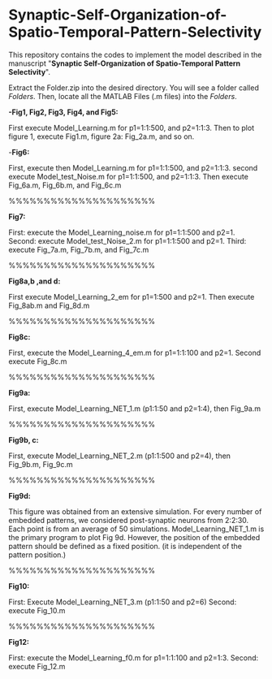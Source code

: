 # Synaptic-Self-Organization-of-Spatio-Temporal-Pattern-Selectivity


 This repository contains the codes to implement the model described in the manuscript "**Synaptic Self-Organization of Spatio-Temporal Pattern Selectivity**".


Extract the Folder.zip into the desired directory. You will see a folder called *Folders*. Then, locate all the MATLAB Files (.m files) into the *Folders*. 



**-Fig1, Fig2, Fig3, Fig4, and Fig5:**

First execute Model_Learning.m for p1=1:1:500, and p2=1:1:3.
Then to plot figure 1, execute  Fig1.m, figure 2a: Fig_2a.m, and so on.



-**Fig6:**

First, execute then Model_Learning.m for  p1=1:1:500, and p2=1:1:3. second execute Model_test_Noise.m for  p1=1:1:500, and p2=1:1:3. Then execute Fig_6a.m, Fig_6b.m, and Fig_6c.m

%%%%%%%%%%%%%%%%%%%%%

**Fig7:**

First: execute the Model_Learning_noise.m for  p1=1:1:500 and p2=1. 
Second: execute Model_test_Noise_2.m for p1=1:1:500 and p2=1.
Third: execute  Fig_7a.m, Fig_7b.m, and Fig_7c.m

%%%%%%%%%%%%%%%%%%%%%

**Fig8a,b ,and d:**

First execute Model_Learning_2_em for p1=1:500 and p2=1. Then execute Fig_8ab.m and Fig_8d.m

%%%%%%%%%%%%%%%%%%%%%

**Fig8c:**

First, execute the Model_Learning_4_em.m for  p1=1:1:100 and p2=1. 
Second execute Fig_8c.m

%%%%%%%%%%%%%%%%%%%%%

**Fig9a:**

First, execute Model_Learning_NET_1.m (p1:1:50 and p2=1:4), then Fig_9a.m

%%%%%%%%%%%%%%%%%%%%%

**Fig9b, c:**

First, execute Model_Learning_NET_2.m (p1:1:500 and p2=4), then Fig_9b.m, Fig_9c.m 

%%%%%%%%%%%%%%%%%%%%%

**Fig9d:**

This figure was obtained from an extensive simulation. For every number of embedded patterns, we considered post-synaptic neurons from 2:2:30. Each point is from an average of 50 simulations.
Model_Learning_NET_1.m is the primary program to plot Fig 9d. However, the position of the embedded pattern should be defined as a fixed position. (it is independent of the pattern position.)

%%%%%%%%%%%%%%%%%%%%%

**Fig10:**

First: Execute Model_Learning_NET_3.m (p1:1:50 and p2=6)
Second: execute Fig_10.m

%%%%%%%%%%%%%%%%%%%%%

**Fig12:**

First: execute the Model_Learning_f0.m for  p1=1:1:100 and p2=1:3. 
Second: execute Fig_12.m

